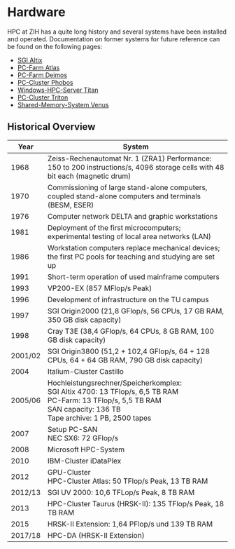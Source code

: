 # Hardware

HPC at ZIH has a quite long history and several systems have been installed and operated.
Documentation on former systems for future reference can be found on the following pages:

- [SGI Altix](system_altix.md)
- [PC-Farm Atlas](system_atlas.md)
- [PC-Farm Deimos](system_deimos.md)
- [PC-Cluster Phobos](system_phobos.md)
- [Windows-HPC-Server Titan](system_titan.md)
- [PC-Cluster Triton](system_triton.md)
- [Shared-Memory-System Venus](system_venus.md)

## Historical Overview

| Year | System |
|------|--------|
| 1968 | Zeiss-Rechenautomat Nr. 1 (ZRA1) Performance: 150 to 200 instructions/s, 4096 storage cells with 48 bit each (magnetic drum) |
| 1970 | Commissioning of large stand-alone computers, coupled stand-alone computers and terminals (BESM, ESER) |
| 1976 | Computer network DELTA and graphic workstations |
| 1981 | Deployment of the first microcomputers; experimental testing of local area networks (LAN) |
| 1986 | Workstation computers replace mechanical devices; the first PC pools for teaching and studying are set up |
| 1991 | Short-term operation of used mainframe computers |
| 1993 | VP200-EX (857 MFlop/s Peak) |
| 1996 | Development of infrastructure on the TU campus |
| 1997 | SGI Origin2000 (21,8 GFlop/s, 56 CPUs, 17 GB RAM, 350 GB disk capacity)|
| 1998 | Cray T3E (38,4 GFlop/s, 64 CPUs, 8 GB RAM, 100 GB disk capacity)|
| 2001/02 | SGI Origin3800 (51,2 + 102,4 GFlop/s, 64 + 128 CPUs, 64 + 64 GB RAM, 790 GB disk capacity)|
| 2004 | Italium-Cluster Castillo|
| 2005/06 | Hochleistungsrechner/Speicherkomplex: <br/> SGI Altix 4700: 13 TFlop/s, 6,5 TB RAM  <br/> PC-Farm: 13 TFlop/s, 5,5 TB RAM  <br/> SAN capacity: 136 TB  <br/> Tape archive: 1 PB, 2500 tapes |
| 2007 | Setup PC-SAN <br/> NEC SX6: 72 GFlop/s |
| 2008 | Microsoft HPC-System |
| 2010 | IBM-Cluster iDataPlex |
| 2012 | GPU-Cluster <br/>  HPC-Cluster Atlas: 50 TFlop/s Peak, 13 TB RAM |
| 2012/13| SGI UV 2000: 10,6 TFLop/s Peak, 8 TB RAM |
| 2013 | HPC-Cluster Taurus (HRSK-II): 135 TFlop/s Peak, 18 TB RAM |
| 2015 | HRSK-II Extension: 1,64 PFlop/s und 139 TB RAM |
| 2017/18| HPC-DA (HRSK-II Extension) |
